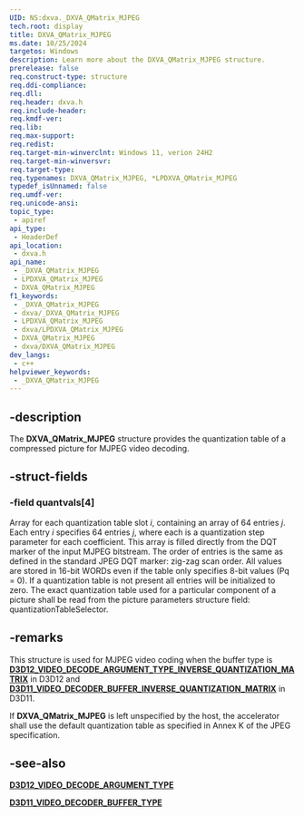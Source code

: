 ```yaml
---
UID: NS:dxva._DXVA_QMatrix_MJPEG
tech.root: display
title: DXVA_QMatrix_MJPEG
ms.date: 10/25/2024
targetos: Windows
description: Learn more about the DXVA_QMatrix_MJPEG structure.
prerelease: false
req.construct-type: structure
req.ddi-compliance: 
req.dll: 
req.header: dxva.h
req.include-header: 
req.kmdf-ver: 
req.lib: 
req.max-support: 
req.redist: 
req.target-min-winverclnt: Windows 11, verion 24H2
req.target-min-winversvr: 
req.target-type: 
req.typenames: DXVA_QMatrix_MJPEG, *LPDXVA_QMatrix_MJPEG
typedef_isUnnamed: false
req.umdf-ver: 
req.unicode-ansi: 
topic_type:
 - apiref
api_type:
 - HeaderDef
api_location:
 - dxva.h
api_name:
 - _DXVA_QMatrix_MJPEG
 - LPDXVA_QMatrix_MJPEG
 - DXVA_QMatrix_MJPEG
f1_keywords:
 - _DXVA_QMatrix_MJPEG
 - dxva/_DXVA_QMatrix_MJPEG
 - LPDXVA_QMatrix_MJPEG
 - dxva/LPDXVA_QMatrix_MJPEG
 - DXVA_QMatrix_MJPEG
 - dxva/DXVA_QMatrix_MJPEG
dev_langs:
 - c++
helpviewer_keywords:
 - _DXVA_QMatrix_MJPEG
---
```


## -description

The **DXVA_QMatrix_MJPEG** structure provides the quantization table of a compressed picture for MJPEG video decoding.

## -struct-fields

### -field quantvals[4]

Array for each quantization table slot *i*, containing an array of 64 entries *j*. Each entry *i* specifies 64 entries *j*, where each is a quantization step parameter for each coefficient. This array is filled directly from the DQT marker of the input MJPEG bitstream. The order of entries is the same as defined in the standard JPEG DQT marker: zig-zag scan order. All values are stored in 16-bit WORDs even if the table only specifies 8-bit values (Pq = 0).  If a quantization table is not present all entries will be initialized to zero.  The exact quantization table used for a particular component of a picture shall be read from the picture parameters structure field: quantizationTableSelector.

## -remarks

This structure is used for MJPEG video coding when the buffer type is [**D3D12_VIDEO_DECODE_ARGUMENT_TYPE_INVERSE_QUANTIZATION_MATRIX**](/windows/win32/api/d3d12video/ne-d3d12video-d3d12_video_decode_argument_type) in D3D12 and [**D3D11_VIDEO_DECODER_BUFFER_INVERSE_QUANTIZATION_MATRIX**](/windows/win32/api/d3d11/ne-d3d11-d3d11_video_decoder_buffer_type) in D3D11.

If **DXVA_QMatrix_MJPEG** is left unspecified by the host, the accelerator shall use the default quantization table as specified in Annex K of the JPEG specification.

## -see-also

[**D3D12_VIDEO_DECODE_ARGUMENT_TYPE**](/windows/win32/api/d3d12video/ne-d3d12video-d3d12_video_decode_argument_type)

[**D3D11_VIDEO_DECODER_BUFFER_TYPE**](/windows/win32/api/d3d11/ne-d3d11-d3d11_video_decoder_buffer_type)

